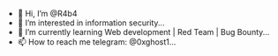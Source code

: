- 👋 Hi, I’m @R4b4
- 👀 I’m interested in information security...
- 🌱 I’m currently learning Web development | Red Team | Bug Bounty...
- 📫 How to reach me telegram: @0xghost1...

<!---
R4b4/R4b4 is a ✨ special ✨ repository because its `README.md` (this file) appears on your GitHub profile.
You can click the Preview link to take a look at your changes.
--->
